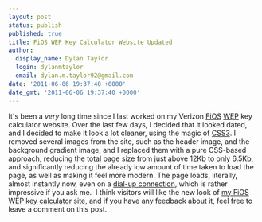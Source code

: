 ```yaml
---
layout: post
status: publish
published: true
title: FiOS WEP Key Calculator Website Updated
author:
  display_name: Dylan Taylor
  login: dylanmtaylor
  email: dylan.m.taylor92@gmail.com
date: '2011-06-06 19:37:40 +0000'
date_gmt: '2011-06-06 19:37:40 +0000'
---
```

<p>It's been a <em>very </em>long time since I last worked on my Verizon <a class="zem_slink" title="Verizon FiOS" rel="wikipedia" href="http://en.wikipedia.org/wiki/Verizon_FiOS">FiOS</a> <a class="zem_slink" title="Wired Equivalent Privacy" rel="wikipedia" href="http://en.wikipedia.org/wiki/Wired_Equivalent_Privacy">WEP</a> key calculator website. Over the last few days, I decided that it looked dated, and I decided to make it look a lot cleaner, using the magic of <a class="zem_slink" title="Cascading Style Sheets" rel="wikipedia" href="http://en.wikipedia.org/wiki/Cascading_Style_Sheets">CSS3</a>. I removed several images from the site, such as the header image, and the background gradient image, and I replaced them with a pure CSS-based approach, reducing the total page size from just above 12Kb to only 6.5Kb, and significantly reducing the already low amount of time taken to load the page, as well as making it feel more modern. The page loads, literally, almost instantly now, even on a <a class="zem_slink" title="Dial-up Internet access" rel="wikipedia" href="http://en.wikipedia.org/wiki/Dial-up_Internet_access">dial-up connection</a>, which is rather impressive if you ask me.  I think visitors will like the new look of <a href="http://fwc.dylanmtaylor.com/">my FiOS WEP key calculator site</a>, and if you have any feedback about it, feel free to leave a comment on this post.</p>
<div class="zemanta-pixie" style="margin-top: 10px; height: 15px;"><img class="zemanta-pixie-img" style="border: none; float: right;" src="/images/blog/2011/06/pixy15.gif" alt="" /></div>
